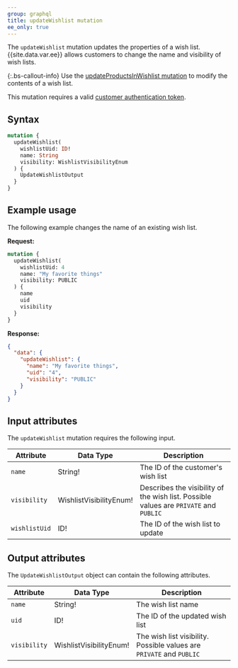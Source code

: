 ```yaml
---
group: graphql
title: updateWishlist mutation
ee_only: true
---
```


The `updateWishlist` mutation updates the properties of a wish list. {{site.data.var.ee}} allows customers to change the name and visibility of wish lists.

{:.bs-callout-info}
Use the [updateProductsInWishlist mutation]({{page.baseurl}}/graphql/mutations/update-products-in-wishlist.html) to modify the contents of a wish list.

This mutation requires a valid [customer authentication token]({{page.baseurl}}/graphql/mutations/generate-customer-token.html).

## Syntax

```graphql
mutation {
  updateWishlist(
    wishlistUid: ID!
    name: String
    visibility: WishlistVisibilityEnum
  ) {
    UpdateWishlistOutput
  }
}
```

## Example usage

The following example changes the name of an existing wish list.

**Request:**

``` graphql
mutation {
  updateWishlist(
    wishlistUid: 4
    name: "My favorite things"
    visibility: PUBLIC
  ) {
    name
    uid
    visibility
  }
}
```

**Response:**

```json
{
  "data": {
    "updateWishlist": {
      "name": "My favorite things",
      "uid": "4",
      "visibility": "PUBLIC"
    }
  }
}
```

## Input attributes

The `updateWishlist` mutation requires the following input.

Attribute |  Data Type | Description
--- | --- | ---
`name` | String! | The ID of the customer's wish list
`visibility`| WishlistVisibilityEnum! | Describes the visibility of the wish list. Possible values are `PRIVATE` and `PUBLIC`
`wishlistUid` | ID! | The ID of the wish list to update

## Output attributes

The `UpdateWishlistOutput` object can contain the following attributes.

Attribute |  Data Type | Description
--- | --- | ---
`name` | String! | The wish list name
`uid` | ID! | The ID of the updated wish list
`visibility` | WishlistVisibilityEnum! | The wish list visibility. Possible values are `PRIVATE` and `PUBLIC`
